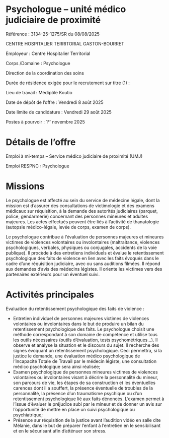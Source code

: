 
# Psychologue – unité médico judiciaire de proximité

Référence : 3134-25-1275/SR du 08/08/2025

CENTRE HOSPITALIER TERRITORIAL GASTON-BOURRET

Employeur : Centre Hospitalier Territorial

Corps /Domaine : Psychologue

Direction de la coordination des soins

Durée de résidence exigée pour le recrutement sur titre (1) :

Lieu de travail : Médipôle Koutio

Date de dépôt de l’offre : Vendredi 8 août 2025

Date limite de candidature : Vendredi 29 août 2025

Postes à pourvoir : 1ᵉʳ novembre 2025

# Détails de l’offre

Emploi à mi-temps – Service médico judiciaire de proximité (UMJ)

Emploi RESPNC : Psychologue

# Missions

Le psychologue est affecté au sein du service de médecine légale, dont la mission est d’assurer des consultations de victimologie et des examens médicaux sur réquisition, à la demande des autorités judiciaires (parquet, police, gendarmerie) concernant des personnes mineures et adultes majeures. Les actes effectués peuvent être liés à l’activité de thanatologie (autopsie médico-légale, levée de corps, examen de corps).

Le psychologue contribue à l’évaluation de personnes majeures et mineures victimes de violences volontaires ou involontaires (maltraitance, violences psychologiques, verbales, physiques ou conjugales, accidents de la voie publique). Il procède à des entretiens individuels et évalue le retentissement psychologique des faits de violence en lien avec les faits évoqués dans le cadre d’une réquisition judiciaire, avec ou sans auditions filmées. Il répond aux demandes d’avis des médecins légistes. Il oriente les victimes vers des partenaires extérieurs pour un éventuel suivi.

# Activités principales

Evaluation du retentissement psychologique des faits de violence :

- Entretien individuel de personnes majeures victimes de violences volontaires ou involontaires dans le but de produire un bilan du retentissement psychologique des faits. Le psychologue choisit une méthode correspondant à son domaine de compétence et utilise tous les outils nécessaires (outils d’évaluation, tests psychométriques…). Il observe et analyse la situation et le discours du sujet. Il recherche des signes évoquant un retentissement psychologique. Ceci permettra, si la justice le demande, une évaluation médico psychologique de l’Incapacité Totale de Travail par le médecin légiste, une consultation médico psychologique sera ainsi réalisée;
- Examen psychologique de personnes mineures victimes de violences volontaires ou involontaires visant à décrire la personnalité du mineur, son parcours de vie, les étapes de sa construction et les éventuelles carences dont il a souffert, la présence éventuelle de troubles de la personnalité, la présence d’un traumatisme psychique ou d’un retentissement psychologique lié aux faits dénoncés. L’examen permet à l’issue d’évaluer le préjudice subi par le mineur et de donner un avis sur l’opportunité de mettre en place un suivi psychologique ou psychiatrique;
- Présence sur réquisition de la justice avant l’audition vidéo en salle dite Mélanie, dans le but de préparer l’enfant à l’entretien en le sensibilisant et en le sécurisant afin d’atténuer son stress.
